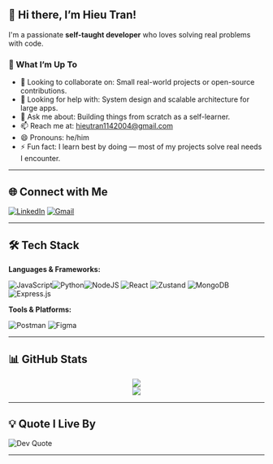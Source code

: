 ## 👋 Hi there, I’m Hieu Tran!

I'm a passionate **self-taught developer** who loves solving real problems with code.  

### 🚀 What I’m Up To
<!-- 
- 🔭 Working on: A full-featured e-commerce web app (cart, filter, auth, dashboard...).
- 🌱 Learning: Node.js, MongoDB, Data Structures & Algorithms to become a full-stack developer. -->
- 👯 Looking to collaborate on: Small real-world projects or open-source contributions.
- 🤔 Looking for help with: System design and scalable architecture for large apps.
- 💬 Ask me about: Building things from scratch as a self-learner.
- 📫 Reach me at: hieutran1142004@gmail.com
- 😄 Pronouns: he/him
- ⚡ Fun fact: I learn best by doing — most of my projects solve real needs I encounter.



---

## 🌐 Connect with Me

[![LinkedIn](https://img.shields.io/badge/LinkedIn-%230077B5.svg?logo=linkedin&logoColor=white)](https://www.linkedin.com/in/hieutranakira) [![Gmail](https://img.shields.io/badge/Gmail-D14836?style=flat&logo=gmail&logoColor=white)](mailto:hieutran1142004@gmail.com)  

---

## 🛠️ Tech Stack

**Languages & Frameworks:**  

![JavaScript](https://img.shields.io/badge/javascript-%23323330.svg?style=for-the-badge&logo=javascript&logoColor=%23F7DF1E)![Python](https://img.shields.io/badge/python-3670A0?style=for-the-badge&logo=python&logoColor=ffdd54)![NodeJS](https://img.shields.io/badge/node.js-6DA55F?style=for-the-badge&logo=node.js&logoColor=white) ![React](https://img.shields.io/badge/react-%2320232a.svg?style=for-the-badge&logo=react&logoColor=%2361DAFB) ![Zustand](https://img.shields.io/badge/zustand-%231F2937.svg?style=for-the-badge&logo=zustand&logoColor=%23F9FAFB) ![MongoDB](https://img.shields.io/badge/MongoDB-%234ea94b.svg?style=for-the-badge&logo=mongodb&logoColor=white) ![Express.js](https://img.shields.io/badge/express.js-%23404d59.svg?style=for-the-badge&logo=express&logoColor=%2361DAFB)

**Tools & Platforms:**  

![Postman](https://img.shields.io/badge/Postman-FF6C37?style=for-the-badge&logo=postman&logoColor=white) ![Figma](https://img.shields.io/badge/figma-%23F24E1E.svg?style=for-the-badge&logo=figma&logoColor=white)

---

## 📊 GitHub Stats

<p align="center">
  <img src="https://github-readme-stats.vercel.app/api?username=shinki04&show_icons=true&theme=tokyonight" />
  <br/>
  <img src="https://github-readme-streak-stats.herokuapp.com?user=shinki04&theme=tokyonight&date_format=j%2Fn%5B%2FY%5D" />
</p>

---

## 💡 Quote I Live By

![Dev Quote](https://quotes-github-readme.vercel.app/api?type=horizontal&theme=radical)

---

<!--
Feel free to connect, fork, or collab. I'm always open to learning together!
-->
